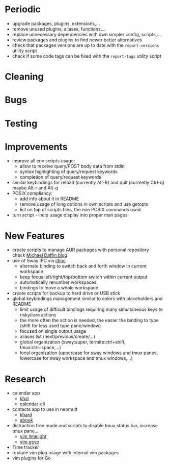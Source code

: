 # Periodic
  - upgrade packages, plugins, extensions,...
  - remove unused plugins, aliases, functions,...
  - replace unnecessary dependencies with own simpler config, scripts,...
  - review packages and plugins to find newer better alternatives
  - check that packages versions are up to date with the `report-versions` utility script
  - check if some code tags can be fixed with the `report-tags` utility script

# Cleaning

# Bugs

# Testing

# Improvements
  - improve all env scripts usage:
    * allow to receive query/POST body data from stdin
    * syntax highlighting of query/request keywords
    * completion of query/request keywords
  - similar keybindings for reload (currently Alt-R) and quit (currently Ctrl-q)  
    maybe Alt-r and Alt-q
  - POSIX compliancy:
    * add info about it in README
    * remove usage of long options in own scripts and use getopts
    * list on top of scripts files, the non POSIX commands used
  - turn script --help usage display into proper man pages

# New Features
  - create scripts to manage AUR packages with personal repository  
    check [Michael Daffin blog](https://disconnected.systems/blog/archlinux-repo-in-aws-bucket/)
  - use of Sway IPC via [i3ipc](https://github.com/acrisci/i3ipc-python)
    * alternate binding to switch back and forth window in current workspace
    * keep focus left/right/top/bottom switch within current output
    * automatically renumber workspaces
    * bindings to move a whole workspace
  - create scripts for backup to hard drive or USB stick
  - global keybindings management similar to colors with placeholders and README
    * limit usage of difficult bindings requiring many simultaneous keys to risky/rare actions
    * the more often the action is needed, the easier the binding to type (shift for less used type pane/window)
    * focused on single output usage
    * aliases list (next/previous/create/...)
    * global organization (sway:super, termite:ctrl+shift, tmux:ctrl+space,...)
    * local organization (uppercase for sway windows and tmux panes, lowercase for sway workspace and tmux windows,...)

# Research
  - calendar app
    * [khal](https://github.com/pimutils/khal)
    * [calendar-cli](https://github.com/tobixen/calendar-cli)
  - contacts app to use in neomutt
    * [khard](https://github.com/scheibler/khard)
    * [abook](https://sourceforge.net/p/abook/git)
  - distraction free mode and scripts to disable tmux status bar, increase tmux pane,...
    * [vim limelight](https://github.com/junegunn/limelight.vim)
    * [vim goyo](https://github.com/junegunn/goyo.vim)
  - Time tracker
  - replace vim plug usage with internal vim packages
  - vim plugins for Go

